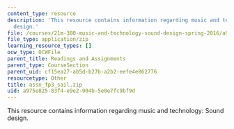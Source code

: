 ```yaml
---
content_type: resource
description: 'This resource contains information regarding music and technology: Sound
  design.'
file: /courses/21m-380-music-and-technology-sound-design-spring-2016/a975e82583f4e9e2904b5e0e7fc9bf9d_assn_fp3_sail.zip
file_type: application/zip
learning_resource_types: []
ocw_type: OCWFile
parent_title: Readings and Assignments
parent_type: CourseSection
parent_uid: cf15ea27-ab5d-b27b-a2b2-eefe4e862776
resourcetype: Other
title: assn_fp3_sail.zip
uid: a975e825-83f4-e9e2-904b-5e0e7fc9bf9d
---
```

This resource contains information regarding music and technology: Sound design.

